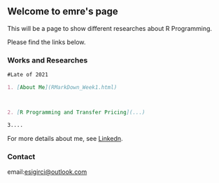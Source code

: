 ## Welcome to emre's page


This will be a page to show different researches about R Programming.

Please find the links below.

### Works and Researches

```markdown
#Late of 2021

1. [About Me](RMarkDown_Week1.html)



2. [R Programming and Transfer Pricing](...)

3....


```

For more details about me, see [Linkedn](https://www.linkedin.com/in/emrecansigirci/).

### Contact

email:esigirci@outlook.com
